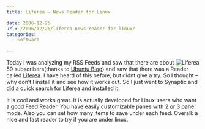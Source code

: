 ```yaml
---
title: Liferea – News Reader for Linux

date: 2006-12-25
url: /2006/12/26/liferea-news-reader-for-linux/
categories:
  - Software

---
```

<img align="right" id="image328" alt="Liferea" src="/uploads/2006/12/liferea-48.png" />Today I was analyzing my RSS Feeds and saw that there are about 59 subscribers(thanks to [Ubuntu Blog][1]) and saw that there was a Reader called [Liferea][2]. I have heard of this before, but didnt give a try. So I thought &#8211; why don&#8217;t I install it and see how it works out. So I just went to Synaptic and did a quick search for Liferea and installed it.

It is cool and works great. It is actually developed for Linux users who want a good Feed Reader. You have easily customizable panes with 2 or 3 pane mode. Also you can set how many items to save under each feed. Overall: a nice and fast reader to try if you are under linux.

 [1]: http://ubuntu.wordpress.com/ubuntu-blogs/
 [2]: http://liferea.sourceforge.net/